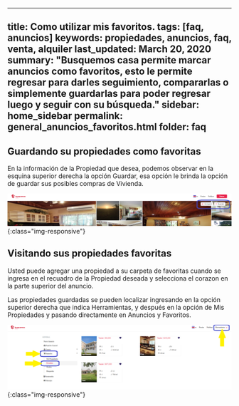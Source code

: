 
---
title: Como utilizar mis favoritos.
tags: [faq, anuncios]
keywords: propiedades, anuncios, faq, venta, alquiler
last_updated: March 20, 2020
summary: "Busquemos casa permite marcar anuncios como favoritos, esto le permite regresar para darles seguimiento, compararlas o simplemente guardarlas para poder regresar luego y seguir con su búsqueda."
sidebar: home_sidebar
permalink: general_anuncios_favoritos.html
folder: faq
---


## Guardando su propiedades como favoritas

	
 En la información de la Propiedad que desea, podemos observar en la esquina superior derecha la opción Guardar, esa opción le brinda la opción de guardar sus posibles compras de Vivienda.



![image-title-here](/images/faq/favoritos_01.png){:class="img-responsive"}


## Visitando sus propiedades favoritas

Usted puede agregar una propiedad a su carpeta de favoritas cuando se ingresa en el recuadro de la Propiedad deseada y selecciona el corazon en la parte superior del anuncio.

Las propiedades guardadas se pueden localizar ingresando en la opción superior derecha que indica Herramientas, y después en la opción de Mis Propiedades y pasando directamente en Anuncios y Favoritos.


![image-title-here](/images/faq/favoritos_02.png){:class="img-responsive"}






